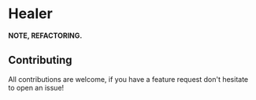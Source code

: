 
# Healer
**NOTE, REFACTORING.** 

## Contributing

All contributions are welcome, if you have a feature request don't hesitate to open an issue!

